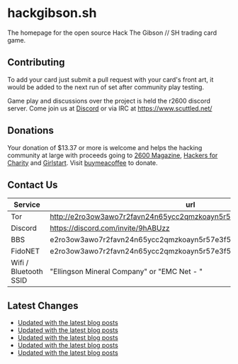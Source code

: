 # hackgibson.sh
The homepage for the open source Hack The Gibson // SH trading card game.


## Contributing

To add your card just submit a pull request with your card's front art, it would be added to the next run of set after community play testing.

Game play and discussions over the project is held the r2600 discord server. Come join us at [Discord](https://discord.com/invite/9hABUzz) or via IRC at https://www.scuttled.net/


## Donations

Your donation of $13.37 or more is welcome and helps the hacking community at large with proceeds going to [2600 Magazine](https://2600.com/), [Hackers for Charity](https://hackersforcharity.org) and [Girlstart](https://girlstart.org).  Visit [buymeacoffee](https://www.buymeacoffee.com/hackgibson.sh) to donate.


## Contact Us

Service | url
-|-
Tor | http://e2ro3ow3awo7r2favn24n65ycc2qmzkoayn5r57e3f56nvjwdcgg32ad.onion
Discord | https://discord.com/invite/9hABUzz
BBS | e2ro3ow3awo7r2favn24n65ycc2qmzkoayn5r57e3f56nvjwdcgg32ad.onion:23
FidoNET | e2ro3ow3awo7r2favn24n65ycc2qmzkoayn5r57e3f56nvjwdcgg32ad.onion:24554
Wifi / Bluetooth SSID | "Ellingson Mineral Company" or "EMC Net - <fidonet address>"

## Latest Changes
<!-- BLOG-POST-LIST:START -->
- [Updated with the latest blog posts](https://github.com/DFW2600/hackgibson.sh/commit/ebc796e2efc41d62c4b920f74420bc44411e25ba)
- [Updated with the latest blog posts](https://github.com/DFW2600/hackgibson.sh/commit/7489e04947dae3851e3f0fa104140a2eb6bd8e5c)
- [Updated with the latest blog posts](https://github.com/DFW2600/hackgibson.sh/commit/6f0148136befa559021c18f00979bbabff91706e)
- [Updated with the latest blog posts](https://github.com/DFW2600/hackgibson.sh/commit/a9b29bed80ff9a7090be312b2d5f60668826c7f7)
- [Updated with the latest blog posts](https://github.com/DFW2600/hackgibson.sh/commit/0b90207c2c1edb5e9f1083e5245b4391e5b4e219)
<!-- BLOG-POST-LIST:END -->
